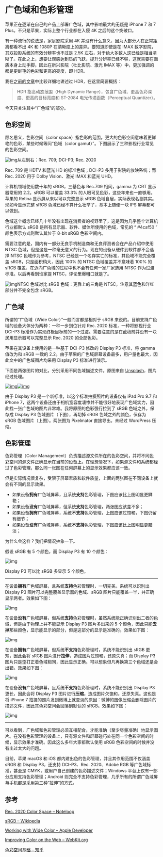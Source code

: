 # 广色域和色彩管理

苹果正在逐渐在自己的产品上部署广色域，其中影响最大的无疑是 iPhone 7 和 7 Plus。不只是苹果，实际上整个行业都在入侵 4K 之后的这个突破口。

有一种流行的说法是，家庭影院采用 4K 并没有什么意义，因为大部分人在正常距离都看不出 4K 和 1080P 在清晰度上的差异。要知道即使是在 IMAX 数字影院，其双投影系统的有效分辨率也不过是 2.5K 左右，对于绝大多数人这已经是相当清晰了。在此之上，想要让观感达到质的飞跃，提升分辨率已经不够，这就需要在画质本身上动手脚，因此在新兴影院（杜比影院、激光 IMAX 等）中，更加强调的都是更鲜艳的色彩和更高的亮度，即 HDR。

我在[之前的文章](https://www.septillion.cn/archives/1627)中比较详细地讲述过 HDR，在这里简要概括：

> HDR 指高动态范围（High Dynamic Range），包含广色域、更高色彩深度、更高的目标亮度和 ST-2084 电光传递函数（Perceptual Quantizer）。

今天只关注其中“广色域”的部分。

## 色彩空间

顾名思义，色彩空间（color space）指色彩的范围，更大的色彩空间意味着更鲜艳的色彩，某些时候等同“色域（color gamut）”。下图展示了三种影视行业常见的色彩空间。

![img](https://cdn.septillion.cn/wp-content/uploads/2016/12/colorgamut-940x356.png)从左到右：Rec. 709; DCI-P3; Rec. 2020

Rec. 709 是 HDTV 和蓝光 HD 的标准色域；DCI-P3 多用于影院的放映系统；而 Rec. 2020 用于 Dolby Vision、激光 IMAX 和蓝光 UHD。

计算机领域使用数十年的 sRGB，三基色与 Rec.709 相同，gamma 为 CRT 显示器常用的 2.2。sRGB 可以覆盖 33.3% 的人眼可见色彩，这些年来也一直够用。苹果的 Retina 显示屏从来以可以完整显示 sRGB 色域自居，实际表现名副其实。现如今显示完整 sRGB 色域已经不算什么壮举了，基本上随便一块 IPS 屏幕都可以做到。

色域这个概念已经几十年没有出现在消费者的视野里了，这是因为几乎整个计算机行业都默认 sRGB 是所有显示器、软件、媒体所使用的色域，常见的 “ #4caf50 ” 颜色表示方式则默认其位于 8-bit sRGB 色彩空间内。

需要注意的是，国内有一部分无良手机制造商和无良评测者会在产品介绍中使用 NTSC 色域，但是这是一种毫无意义的行为。现在的设备从硬件到软件都不会选择 NTSC 色域作为参考，NTSC 已经是一个名存实亡的标准，其色域不能完全覆盖 sRGB，只是面积稍大，因此 100% 的 NTSC 色域覆盖并不意味着 100% 的 sRGB 覆盖，在迈向广色域的过程中也不会有任何一家厂家选用 NTSC 作为过渡标准。以后再看到谁家提 NTSC，评论里爆粗口就是了。

![img](https://cdn.septillion.cn/wp-content/uploads/2016/12/srgb-ntsc-300x267.png)NTSC 色域对比 sRGB 色域：更靠上的三角是 NTSC，注意其蓝色和洋红部分并不完全包含 sRGB。

## 广色域

所谓的“广色域（Wide Color）”一般而言都是相对于 sRGB 来说的。目前支持广色域的设备大体分为两种：一种一步到位针对 Rec. 2020 标准，一种将影视行业 DCI-P3 标准作为实现终极目标前的一个过渡。需要注意的是在截稿前并没有一块民用显示器可以完整显示 Rec. 2020 的全部色彩。

苹果在其设备上使用的是一种基于 DCI-P3 修改的 Display P3 标准，将 gamma 值改为和 sRGB 一致的 2.2。由于苹果的广色域屏幕设备最多，用户量也最大，因此文中的广色域图片均采用 Display P3 标准进行演示。

下面是两张图片的对比，分别采用不同色域描述文件，原图来自 [Unsplash](https://unsplash.com/photos/SYzUF6XcWBY)，图片经过处理。

[![img](https://cdn.septillion.cn/wp-content/uploads/2017/01/Bird_sRGB-940x1217.png)](https://cdn.septillion.cn/wp-content/uploads/2017/01/Bird_sRGB.png)[![img](https://cdn.septillion.cn/wp-content/uploads/2017/01/Bird_Display_P3-940x1217.png)](https://cdn.septillion.cn/wp-content/uploads/2017/01/Bird_Display_P3.png)

由于 Display P3 是一个新标准，以这个标准拍摄照片的设备仅有 iPad Pro 9.7 和 iPhone 7，这两个设备还由于相机宽容度凄惨并不能很好地表现广色域实力，因此找一张广色域的图片非常难。我将原图的色彩强行拉到了 sRGB 色域之外，保存成 Display P3 色域图片（下图），再切掉 sRGB 色域之外的颜色，保存为 sRGB 色域图片（上图）。两张图为 Pixelmator 直接导出，未经过 WordPress 压缩。

## 色彩管理

色彩管理（Color Management）负责描述源文件所在的色彩空间，并将不同色彩空间的源文件正确显示在当前的设备上。在理想情况下，如果源文件和系统都经过了色彩管理，那么同一张图在任何屏幕上的显示效果都应该一致。

但是实际情况很复杂，受限于屏幕素质和软件质量，上面的两张图在不同设备上就会有不同的显示效果。

- 如果设备**拥有**广色域屏幕，且系统**支持**色彩管理，下图应该比上图明显更鲜艳；
- 如果设备**没有**广色域屏幕，但系统**支持**色彩管理，两张图应该差不多；
- 如果设备**拥有**广色域屏幕，系统**不支持**色彩管理，上图应该过饱和，下图仍留有细节；
- 如果设备**没有**广色域屏幕，系统**不支持**色彩管理，下图应该比上图明显更黯淡；

为什么会这样？我们把情况抽象一下。

假设 sRGB 有 5 个颜色，而 Display P3 有 10 个颜色：

![img](https://cdn.septillion.cn/wp-content/uploads/2016/12/scale1.png)

Display P3 可以比 sRGB 多显示 5 个颜色。

------

在设备**拥有**广色域屏幕，且系统**支持**色彩管理时，一切完美。系统可以识别出 Display P3 图片可以完整覆盖显示器的色域、sRGB 图片只能覆盖一半，并正确显示两者。效果如下图：

![img](https://cdn.septillion.cn/wp-content/uploads/2016/12/scale1.png)

在设备**没有**广色域屏幕，但系统**支持**色彩管理时，虽然系统能正确识别出二者的色域，但是由于物理上并不能显示 Display P3 图片多出来的 5 个颜色，因此只能**去掉**那些颜色，显示能显示的部分，但是这部分的显示是准确的。效果如下图：

![img](https://cdn.septillion.cn/wp-content/uploads/2016/12/scale2.png)

在设备**拥有**广色域屏幕，但系统**不支持**色彩管理时，系统不能识别出 sRGB 更短，因此会将 sRGB 图片进行**拉伸**，造成图片过饱和，还原失真；而 Display P3 图片只是歪打正着色域相同，因此显示正确。可以想象但凡再换第三个色域还是会出错。效果如下图：

![img](https://cdn.septillion.cn/wp-content/uploads/2016/12/scale3.png)

在设备**没有**广色域屏幕，且系统**不支持**色彩管理时，系统不能识别出 Display P3 更长，因此会将 Display P3 图片进行**压缩**，造成图片欠饱和，还原失真。这也是将 iPhone 7 拍摄的照片发到微博上就变淡的原因：微博的图像压缩会删除图片的描述文件，因此其色彩空间会回落到默认的 sRGB。效果如下图：

![img](https://cdn.septillion.cn/wp-content/uploads/2016/12/scale4.png)

------

可以看到，广色域和色彩管理必须互相配合，才能准确（至少尽量准确）地显示图片。在没有色彩管理的设备上，只有源文件和屏幕碰巧处在同一个色彩空间的时候，显示效果才准确。因此这么多年大家都默认使用 sRGB 色彩空间的时候并没有出过太大的问题。

目前，苹果 macOS 和 iOS 都内建出色的色彩管理，并且其作用范围不仅涵盖 sRGB 和 Display P3，还支持 DCI-P3、Rec. 2020、Adobe RGB 等广色域标准，甚至是 CMYK，或用户自己创建的色彩描述文件；Windows 平台上仅有一部分应用支持色彩管理；Android 则完全不支持色彩管理，几乎所有的所谓广色域屏幕手机都是采用第三种“拉伸”的方式。

## 参考

[Rec. 2020 Color Space – Noteloop](https://www.noteloop.com/kit/display/color-space/rec-2020/)

[sRGB – Wikipedia](https://en.wikipedia.org/wiki/SRGB)

[Working with Wide Color – Apple Developer](https://developer.apple.com/videos/play/wwdc2016/712/)

[Improving Color on the Web – WebKit.org](https://webkit.org/blog/6682/improving-color-on-the-web/)

[色彩空间基础 – 知乎](https://zhuanlan.zhihu.com/p/24214731)